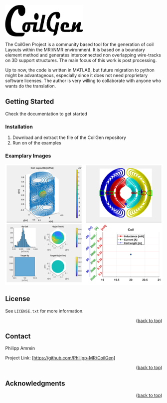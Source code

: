 <div id="top"></div>


 <img src="./Documentation/GoilGen_Logo.png" width="250" height="100">

<!-- ABOUT THE PROJECT -->

The CoilGen Project is a community based tool for the generation of coil Layouts within the MRI/NMR environment. It is based on a boundary element method and generates interconnected non overlapping wire-tracks on 3D support structures. The main focus of this work is post processing.

Up to now, the code is written in MATLAB, but future migration to python might be advantageous, especially since it does not need proprietary software licenses. The author is very willing to collaborate with anyone who wants do the translation.



<!-- GETTING STARTED -->
## Getting Started

Check the documentation to get started



### Installation


1. Download and extract the file of the CoilGen repository
2. Run on of the examples

### Examplary Images

![plot](./Documentation/Results_CoilGen_YGradient.png)





<!-- LICENSE -->
## License

 See `LICENSE.txt` for more information.

<p align="right">(<a href="#top">back to top</a>)</p>



<!-- CONTACT -->
## Contact

Philipp Amrein

Project Link: [https://github.com/Philipp-MR/CoilGen]

<p align="right">(<a href="#top">back to top</a>)</p>



<!-- ACKNOWLEDGMENTS -->
## Acknowledgments




<p align="right">(<a href="#top">back to top</a>)</p>
